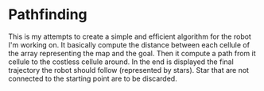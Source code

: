 # Pathfinding
This is my attempts to create a simple and efficient algorithm for the robot I'm working on. It basically compute the distance
between each cellule of the array representing the map and the goal. Then it compute a path from it cellule to the costless 
cellule around. In the end is displayed the final trajectory the robot should follow (represented by stars). Star that are not 
connected to the starting point are to be discarded.

